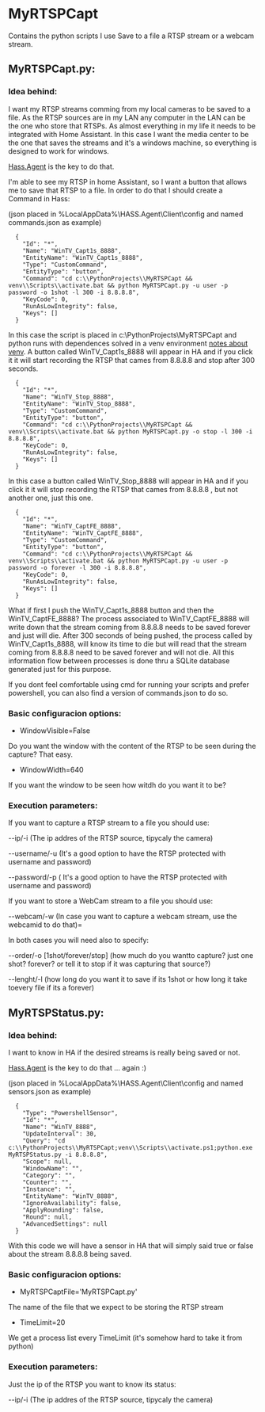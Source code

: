 # MyRTSPCapt

Contains the python scripts I use Save to a file a RTSP stream or a webcam stream.

## MyRTSPCapt.py:
### Idea behind:

I want my RTSP streams comming from my local cameras to be saved to a file. As the RTSP sources are in my LAN any computer in the LAN can be the one who store that RTSPs. As almost everything in my life it needs to be integrated with Home Assistant. In this case I want the media center to be the one that saves the streams and it's a windows machine, so everything is designed to work for windows.

[Hass.Agent](https://github.com/hass-agent/HASS.Agent) is the key to do that.

I'm able to see my RTSP in home Assistant, so I want a button that allows me to save that RTSP to a file. In order to do that I should create a Command in Hass:

(json placed in %LocalAppData%\HASS.Agent\Client\config and named commands.json as example)
```
  {
    "Id": "*",
    "Name": "WinTV_Capt1s_8888",
    "EntityName": "WinTV_Capt1s_8888",
    "Type": "CustomCommand",
    "EntityType": "button",
    "Command": "cd c:\\PythonProjects\\MyRTSPCapt && venv\\Scripts\\activate.bat && python MyRTSPCapt.py -u user -p password -o 1shot -l 300 -i 8.8.8.8",
    "KeyCode": 0,
    "RunAsLowIntegrity": false,
    "Keys": []
  }
```
In this case the script is placed in c:\PythonProjects\MyRTSPCapt and python runs with dependences solved in a venv environment [notes about venv](https://docs.python.org/3/library/venv.html). A button called WinTV_Capt1s_8888 will appear in HA and if you click it it will start recording the RTSP that cames from 8.8.8.8 and stop after 300 seconds.
```
  {
    "Id": "*",
    "Name": "WinTV_Stop_8888",
    "EntityName": "WinTV_Stop_8888",
    "Type": "CustomCommand",
    "EntityType": "button",
    "Command": "cd c:\\PythonProjects\\MyRTSPCapt && venv\\Scripts\\activate.bat && python MyRTSPCapt.py -o stop -l 300 -i 8.8.8.8",
    "KeyCode": 0,
    "RunAsLowIntegrity": false,
    "Keys": []
  }
```
In this case a button called WinTV_Stop_8888 will appear in HA and if you click it it will stop recording the RTSP that cames from 8.8.8.8 , but not another one, just this one.
```
  {
    "Id": "*",
    "Name": "WinTV_CaptFE_8888",
    "EntityName": "WinTV_CaptFE_8888",
    "Type": "CustomCommand",
    "EntityType": "button",
    "Command": "cd c:\\PythonProjects\\MyRTSPCapt && venv\\Scripts\\activate.bat && python MyRTSPCapt.py -u user -p password -o forever -l 300 -i 8.8.8.8",
    "KeyCode": 0,
    "RunAsLowIntegrity": false,
    "Keys": []
  }
```
What if first I push the WinTV_Capt1s_8888 button and then the WinTV_CaptFE_8888? The process associated to WinTV_CaptFE_8888 will write down that the stream coming from 8.8.8.8 needs to be saved forever and just will die. After 300 seconds of being pushed, the process called by WinTV_Capt1s_8888, will know its time to die but will read that the stream coming from 8.8.8.8 need to be saved forever and will not die. All this information flow between processes is done thru a SQLite database generated just for this purpose.

If you dont feel comfortable using cmd for running your scripts and prefer powershell, you can also find a version of commands.json to do so.

### Basic configuracion options:

- WindowVisible=False

Do you want the window with the content of the RTSP to be seen during the capture? That easy.

- WindowWidth=640

If you want the window to be seen how witdh do you want it to be?

### Execution parameters:

If you want to capture a RTSP stream to a file you should use:

--ip/-i <ip> (The ip addres of the RTSP source, tipycaly the camera)

--username/-u <username> (It's a good option to have the RTSP protected with username and password)

--password/-p <password>( It's a good option to have the RTSP protected with username and password)

If you want to store a WebCam stream to a file you should use:

--webcam/-w <webcamid> (In case you want to capture a webcam stream, use the webcamid to do that)=

In both cases you will need also to specify:

--order/-o [1shot/forever/stop] (how much do you wantto capture? just one shot? forever? or tell it to stop if it was capturing that source?)

--lenght/-l <secs> (how long do you want it to save if its 1shot or how long it take toevery file if its a forever)

## MyRTSPStatus.py:
### Idea behind:
I want to know in HA if the desired streams is really being saved or not.

[Hass.Agent](https://github.com/hass-agent/HASS.Agent) is the key to do that ... again :)

(json placed in %LocalAppData%\HASS.Agent\Client\config and named sensors.json as example)
```
  {
    "Type": "PowershellSensor",
    "Id": "*",
    "Name": "WinTV_8888",
    "UpdateInterval": 30,
    "Query": "cd c:\\PythonProjects\\MyRTSPCapt;venv\\Scripts\\activate.ps1;python.exe MyRTSPStatus.py -i 8.8.8.8",
    "Scope": null,
    "WindowName": "",
    "Category": "",
    "Counter": "",
    "Instance": "",
    "EntityName": "WinTV_8888",
    "IgnoreAvailability": false,
    "ApplyRounding": false,
    "Round": null,
    "AdvancedSettings": null
  }
```
With this code we will have a sensor in HA that will simply said true or false about the stream 8.8.8.8 being saved.

### Basic configuracion options:

- MyRTSPCaptFile='MyRTSPCapt.py'

The name of the file that we expect to be storing the RTSP stream

- TimeLimit=20

We get a process list every TimeLimit (it's somehow hard to take it from python)

### Execution parameters:

Just the ip of the RTSP you want to know its status:

--ip/-i <ip> (The ip addres of the RTSP source, tipycaly the camera)
